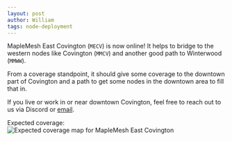 ```yaml
---
layout: post
author: William
tags: node-deployment
---
```


MapleMesh East Covington (`MECV`) is now online! It helps to bridge to the western nodes like Covington (`MMCV`) and another good path to Winterwood (`MMWW`).

From a coverage standpoint, it should give some coverage to the downtown part of Covington and a path to get some nodes in the downtown area to fill that in.

If you live or work in or near downtown Covington, feel free to reach out to us via Discord or [email](mailto:admin@maplemesh.org).

Expected coverage:
![Expected coverage map for MapleMesh East Covington](../../../images/2025-10-19-mecv-expected-coverage.png)